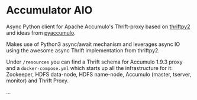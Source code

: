 # Accumulator AIO

Async Python client for Apache Accumulo's Thrift-proxy 
based on [thriftpy2](https://github.com/Thriftpy/thriftpy2) 
and ideas from [pyaccumulo](https://github.com/revelc/pyaccumulo).

Makes use of Python3 async/await mechanism and leverages async IO 
using the awesome async Thrift implementation from thriftpy2.

Under `/resources` you can find a Thrift schema for Accumulo 1.9.3 proxy 
and a `docker-compose.yml` which starts up all the infrastructure for it:
Zookeeper, HDFS data-node, HDFS name-node, Accumulo (master, tserver, monitor) and Thrift Proxy.

...